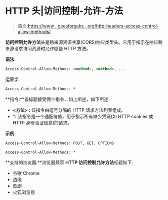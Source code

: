 # HTTP 头|访问控制-允许-方法

> 原文:[https://www . geesforgeks . org/http-headers-access-control-allow-methods/](https://www.geeksforgeeks.org/http-headers-access-control-allow-methods/)

**访问控制允许方法**头是跨来源资源共享(CORS)响应类型头。它用于指示在响应跨来源请求访问资源时允许哪些 HTTP 方法。

**语法:**

```html
Access-Control-Allow-Methods: <method>, <method>, ...

```

运筹学

```html
Access-Control-Allow-Methods: *

```

**指令:**该标题接受两个指令，如上所述，如下所述:

*   **<方法> :** 该指令由逗号分隔的 HTTP 请求方法列表组成。
*   ***:** 该指令是一个通配符值，用于指示所有缺少凭证(如 HTTP cookies 或 HTTP 身份验证信息)的请求。

**示例:**

```html
Access-Control-Allow-Methods: POST, GET, OPTIONS 

```

```html
Access-Control-Allow-Methods: *

```

**支持的浏览器:**浏览器兼容 **HTTP 访问控制允许方法**标题如下:

*   谷歌 Chrome
*   边缘
*   歌剧
*   火狐浏览器